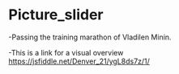 # Picture_slider
-Passing the training marathon of Vladilen Minin. 

-This is a link for a visual overview 
https://jsfiddle.net/Denver_21/ygL8ds7z/1/
